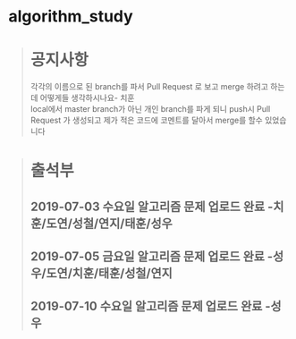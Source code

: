 # algorithm_study

> # 공지사항
> 각각의 이름으로 된 branch를 파서 Pull Request 로 보고 merge 하려고 하는데 어떻게들 생각하시나요- 치훈<br>
> local에서 master branch가 아닌 개인 branch를 파게 되니 push시 Pull Request 가 생성되고 제가 적은 코드에 코멘트를 달아서 merge를 할수 있었습니다

> # 출석부
> ## 2019-07-03 수요일 알고리즘 문제 업로드 완료 -치훈/도연/성철/연지/태훈/성우
> ## 2019-07-05 금요일 알고리즘 문제 업로드 완료 -성우/도연/치훈/태훈/성철/연지
> ## 2019-07-10 수요일 알고리즘 문제 업로드 완료 -성우